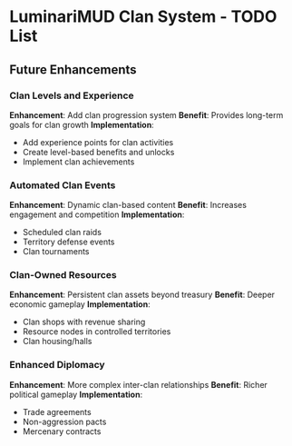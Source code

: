 # LuminariMUD Clan System - TODO List

## Future Enhancements

### Clan Levels and Experience
**Enhancement**: Add clan progression system
**Benefit**: Provides long-term goals for clan growth
**Implementation**: 
- Add experience points for clan activities
- Create level-based benefits and unlocks
- Implement clan achievements

### Automated Clan Events
**Enhancement**: Dynamic clan-based content
**Benefit**: Increases engagement and competition
**Implementation**:
- Scheduled clan raids
- Territory defense events  
- Clan tournaments

### Clan-Owned Resources
**Enhancement**: Persistent clan assets beyond treasury
**Benefit**: Deeper economic gameplay
**Implementation**:
- Clan shops with revenue sharing
- Resource nodes in controlled territories
- Clan housing/halls

### Enhanced Diplomacy
**Enhancement**: More complex inter-clan relationships
**Benefit**: Richer political gameplay
**Implementation**:
- Trade agreements
- Non-aggression pacts
- Mercenary contracts